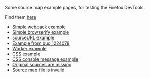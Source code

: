 Some source map example pages, for testing the Firefox DevTools.

Find them [here](https://tromey.github.io/source-map-examples/)

* [Simple webpack example](simple/index.html)
* [Simple browserify example](browserify/index.html)
* [sourceURL example](source-url/index.html)
* [Example from bug 1224078](bug-1224078/index.html)
* [Worker example](worker/index.html)
* [CSS example](css/index.html)
* [CSS console message example](css-warning/index.html)
* [Original sources are missing](missing-source/index.html)
* [Source map file is invalid](invalid-map-contents/index.html)
